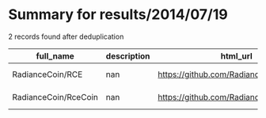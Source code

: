 
# Summary for results/2014/07/19
    
2 records found after deduplication

| full_name | description | html_url | matched_list | matched_count | pushed_at | size | stargazers_count | language | forks_count | vul_ids |
|----------------------|---------------|-----------------------------------------|----------------|-----------------|---------------------------|--------|--------------------|------------|---------------|-----------|
| RadianceCoin/RCE | nan | https://github.com/RadianceCoin/RCE | ['rce'] | 1 | 2014-07-19 18:38:22+00:00 | 108 | 0 | nan | 0 | [] |
| RadianceCoin/RceCoin | nan | https://github.com/RadianceCoin/RceCoin | ['rce'] | 1 | 2014-07-19 18:14:44+00:00 | 0 | 0 | nan | 0 | [] |
